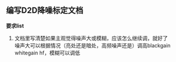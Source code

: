 ## 编写D2D降噪标定文档

**要求list**
1. 文档里写清楚如果主观觉得噪声大或模糊，应该怎么继续调，就好了  
噪声大可以根据情况（亮处还是暗处，高频噪声还是）调高blackgain whitegain hf，模糊可以调低  

